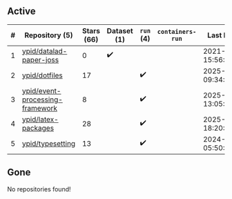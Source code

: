 ## Active
| # | Repository (5) | Stars (66) | Dataset (1) | `run` (4) | `containers-run` | Last Modified |
| --- | --- | --- | --- | --- | --- | --- |
| 1 | [ypid/datalad-paper-joss](https://github.com/ypid/datalad-paper-joss) | 0 | :heavy_check_mark: |  |  | 2021-04-10 15:56:15+00:00 |
| 2 | [ypid/dotfiles](https://github.com/ypid/dotfiles) | 17 |  | :heavy_check_mark: |  | 2025-10-12 09:34:05+00:00 |
| 3 | [ypid/event-processing-framework](https://github.com/ypid/event-processing-framework) | 8 |  | :heavy_check_mark: |  | 2025-04-27 13:05:29+00:00 |
| 4 | [ypid/latex-packages](https://github.com/ypid/latex-packages) | 28 |  | :heavy_check_mark: |  | 2025-02-25 18:20:14+00:00 |
| 5 | [ypid/typesetting](https://github.com/ypid/typesetting) | 13 |  | :heavy_check_mark: |  | 2024-06-02 05:50:25+00:00 |

## Gone
No repositories found!
